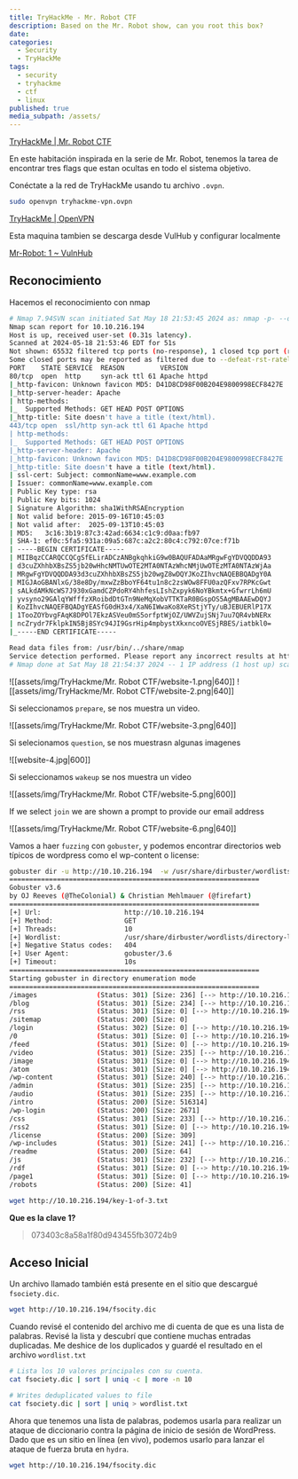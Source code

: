 ```yaml
---
title: TryHackMe - Mr. Robot CTF
description: Based on the Mr. Robot show, can you root this box?
date: 
categories:
  - Security
  - TryHackMe
tags:
  - security
  - tryhackme
  - ctf
  - linux
published: true
media_subpath: /assets/
---
```


[TryHackMe \| Mr. Robot CTF](https://tryhackme.com/r/room/mrrobot)

En este habitación inspirada en la serie de Mr. Robot, tenemos la tarea de encontrar tres flags que estan ocultas en todo el sistema objetivo.

Conéctate a la red de TryHackMe usando tu archivo `.ovpn`.

```bash
sudo openvpn tryhackme-vpn.ovpn
```

[TryHackMe \| OpenVPN](https://tryhackme.com/r/room/openvpn)

Esta maquina tambien se descarga desde VulHub y configurar localmente 

[Mr-Robot: 1 \~ VulnHub](https://www.vulnhub.com/entry/mr-robot-1,151/)

## Reconocimiento 

Hacemos el reconocimiento con nmap

```bash
# Nmap 7.94SVN scan initiated Sat May 18 21:53:45 2024 as: nmap -p- --open -sS -sC -sV --min-rate 5000 -vvv -n -Pn -oN Escaneo.txt 10.10.216.194
Nmap scan report for 10.10.216.194
Host is up, received user-set (0.31s latency).
Scanned at 2024-05-18 21:53:46 EDT for 51s
Not shown: 65532 filtered tcp ports (no-response), 1 closed tcp port (reset)
Some closed ports may be reported as filtered due to --defeat-rst-ratelimit
PORT    STATE SERVICE  REASON         VERSION
80/tcp  open  http     syn-ack ttl 61 Apache httpd
|_http-favicon: Unknown favicon MD5: D41D8CD98F00B204E9800998ECF8427E
|_http-server-header: Apache
| http-methods: 
|_  Supported Methods: GET HEAD POST OPTIONS
|_http-title: Site doesn't have a title (text/html).
443/tcp open  ssl/http syn-ack ttl 61 Apache httpd
| http-methods: 
|_  Supported Methods: GET HEAD POST OPTIONS
|_http-server-header: Apache
|_http-favicon: Unknown favicon MD5: D41D8CD98F00B204E9800998ECF8427E
|_http-title: Site doesn't have a title (text/html).
| ssl-cert: Subject: commonName=www.example.com
| Issuer: commonName=www.example.com
| Public Key type: rsa
| Public Key bits: 1024
| Signature Algorithm: sha1WithRSAEncryption
| Not valid before: 2015-09-16T10:45:03
| Not valid after:  2025-09-13T10:45:03
| MD5:   3c16:3b19:87c3:42ad:6634:c1c9:d0aa:fb97
| SHA-1: ef0c:5fa5:931a:09a5:687c:a2c2:80c4:c792:07ce:f71b
| -----BEGIN CERTIFICATE-----
| MIIBqzCCARQCCQCgSfELirADCzANBgkqhkiG9w0BAQUFADAaMRgwFgYDVQQDDA93
| d3cuZXhhbXBsZS5jb20wHhcNMTUwOTE2MTA0NTAzWhcNMjUwOTEzMTA0NTAzWjAa
| MRgwFgYDVQQDDA93d3cuZXhhbXBsZS5jb20wgZ8wDQYJKoZIhvcNAQEBBQADgY0A
| MIGJAoGBANlxG/38e8Dy/mxwZzBboYF64tu1n8c2zsWOw8FFU0azQFxv7RPKcGwt
| sALkdAMkNcWS7J930xGamdCZPdoRY4hhfesLIshZxpyk6NoYBkmtx+GfwrrLh6mU
| yvsyno29GAlqYWfffzXRoibdDtGTn9NeMqXobVTTKTaR0BGspOS5AgMBAAEwDQYJ
| KoZIhvcNAQEFBQADgYEASfG0dH3x4/XaN6IWwaKo8XeRStjYTy/uBJEBUERlP17X
| 1TooZOYbvgFAqK8DPOl7EkzASVeu0mS5orfptWjOZ/UWVZujSNj7uu7QR4vbNERx
| ncZrydr7FklpkIN5Bj8SYc94JI9GsrHip4mpbystXkxncoOVESjRBES/iatbkl0=
|_-----END CERTIFICATE-----

Read data files from: /usr/bin/../share/nmap
Service detection performed. Please report any incorrect results at https://nmap.org/submit/ .
# Nmap done at Sat May 18 21:54:37 2024 -- 1 IP address (1 host up) scanned in 52.27 seconds
```
![[assets/img/TryHackme/Mr. Robot CTF/website-1.png|640]]
![[assets/img/TryHackme/Mr. Robot CTF/website-2.png|640]]

Si seleccionamos `prepare`, se nos muestra un video.

![[assets/img/TryHackme/Mr. Robot CTF/website-3.png|640]]

Si selecionamos `question`, se nos muestrasn algunas imagenes 

![[website-4.jpg|600]]

Si seleccionamos `wakeup` se nos muestra un video

![[assets/img/TryHackme/Mr. Robot CTF/website-5.png|600]]

If we select `join` we are shown a prompt to provide our email address

![[assets/img/TryHackme/Mr. Robot CTF/website-6.png|640]]

Vamos a haer `fuzzing` con `gobuster`, y podemos encontrar directorios web típicos de wordpress como el wp-content o license:

```bash
gobuster dir -u http://10.10.216.194  -w /usr/share/dirbuster/wordlists/directory-list-lowercase-2.3-medium.txt 
===============================================================
Gobuster v3.6
by OJ Reeves (@TheColonial) & Christian Mehlmauer (@firefart)
===============================================================
[+] Url:                     http://10.10.216.194
[+] Method:                  GET
[+] Threads:                 10
[+] Wordlist:                /usr/share/dirbuster/wordlists/directory-list-lowercase-2.3-medium.txt
[+] Negative Status codes:   404
[+] User Agent:              gobuster/3.6
[+] Timeout:                 10s
===============================================================
Starting gobuster in directory enumeration mode
===============================================================
/images               (Status: 301) [Size: 236] [--> http://10.10.216.194/images/]
/blog                 (Status: 301) [Size: 234] [--> http://10.10.216.194/blog/]
/rss                  (Status: 301) [Size: 0] [--> http://10.10.216.194/feed/]
/sitemap              (Status: 200) [Size: 0]
/login                (Status: 302) [Size: 0] [--> http://10.10.216.194/wp-login.php]
/0                    (Status: 301) [Size: 0] [--> http://10.10.216.194/0/]
/feed                 (Status: 301) [Size: 0] [--> http://10.10.216.194/feed/]
/video                (Status: 301) [Size: 235] [--> http://10.10.216.194/video/]
/image                (Status: 301) [Size: 0] [--> http://10.10.216.194/image/]
/atom                 (Status: 301) [Size: 0] [--> http://10.10.216.194/feed/atom/]
/wp-content           (Status: 301) [Size: 240] [--> http://10.10.216.194/wp-content/]
/admin                (Status: 301) [Size: 235] [--> http://10.10.216.194/admin/]
/audio                (Status: 301) [Size: 235] [--> http://10.10.216.194/audio/]
/intro                (Status: 200) [Size: 516314]
/wp-login             (Status: 200) [Size: 2671]
/css                  (Status: 301) [Size: 233] [--> http://10.10.216.194/css/]
/rss2                 (Status: 301) [Size: 0] [--> http://10.10.216.194/feed/]
/license              (Status: 200) [Size: 309]
/wp-includes          (Status: 301) [Size: 241] [--> http://10.10.216.194/wp-includes/]
/readme               (Status: 200) [Size: 64]
/js                   (Status: 301) [Size: 232] [--> http://10.10.216.194/js/]
/rdf                  (Status: 301) [Size: 0] [--> http://10.10.216.194/feed/rdf/]
/page1                (Status: 301) [Size: 0] [--> http://10.10.216.194/robots]
/robots               (Status: 200) [Size: 41]
```


```bash
wget http://10.10.216.194/key-1-of-3.txt
```

**Que es la clave 1?**

> 073403c8a58a1f80d943455fb30724b9

## Acceso Inicial 

Un archivo llamado también está presente en el sitio que descargué `fsociety.dic`.


```bash
wget http://10.10.216.194/fsocity.dic
```
Cuando revisé el contenido del archivo me di cuenta de que es una lista de palabras. Revisé la lista y descubrí que contiene muchas entradas duplicadas. Me deshice de los duplicados y guardé el resultado en el archivo `wordlist.txt`

```bash
# Lista los 10 valores principales con su cuenta.
cat fsociety.dic | sort | uniq -c | more -n 10

# Writes deduplicated values to file
cat fsociety.dic | sort | uniq > wordlist.txt
```
Ahora que tenemos una lista de palabras, podemos usarla para realizar un ataque de diccionario contra la página de inicio de sesión de WordPress. Dado que es un sitio en línea (en vivo), podemos usarlo para lanzar el ataque de fuerza bruta en `hydra`.


```bash
wget http://10.10.216.194/fsocity.dic
```